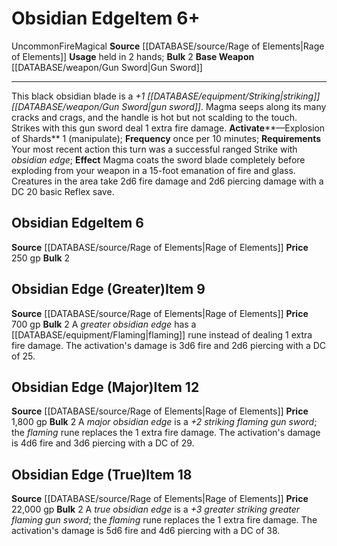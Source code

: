 ﻿---
base_item: '[[DATABASE/weapon/Gun Sword|Gun Sword]]'
bulk: '2'
element: Fire
id: '2606'
item_category: Weapons
item_subcategory: Specific Magic Weapons
level: '6'
name: Obsidian Edge
price: 250 gp
rarity: Uncommon
source: '[[DATABASE/source/Rage of Elements|Rage of Elements]]'
trait:
- '[[DATABASE/trait/Fire|Fire]]'
- '[[DATABASE/trait/Magical|Magical]]'
- '[[DATABASE/trait/Uncommon|Uncommon]]'
type: Item
usage: held in 2 hands

---
# Obsidian Edge<span class="item-type">Item 6+</span>

<span class="trait-uncommon item-trait">Uncommon</span><span class="item-trait">Fire</span><span class="item-trait">Magical</span>
**Source** [[DATABASE/source/Rage of Elements|Rage of Elements]]
**Usage** held in 2 hands; **Bulk** 2
**Base Weapon** [[DATABASE/weapon/Gun Sword|Gun Sword]]

---
This black obsidian blade is a _+1 [[DATABASE/equipment/Striking|striking]] [[DATABASE/weapon/Gun Sword|gun sword]]_. Magma seeps along its many cracks and crags, and the handle is hot but not scalding to the touch. Strikes with this gun sword deal 1 extra fire damage.
**Activate****—Explosion of Shards** <span class="action-icon">1</span> (manipulate); **Frequency** once per 10 minutes; **Requirements** Your most recent action this turn was a successful ranged Strike with _obsidian edge_; **Effect** Magma coats the sword blade completely before exploding from your weapon in a 15-foot emanation of fire and glass. Creatures in the area take 2d6 fire damage and 2d6 piercing damage with a DC 20 basic Reflex save.

## Obsidian Edge<span class="item-type">Item 6</span>

**Source** [[DATABASE/source/Rage of Elements|Rage of Elements]]
**Price** 250 gp
**Bulk** 2

## Obsidian Edge (Greater)<span class="item-type">Item 9</span>

**Source** [[DATABASE/source/Rage of Elements|Rage of Elements]]
**Price** 700 gp
**Bulk** 2
A _greater obsidian edge_ has a [[DATABASE/equipment/Flaming|flaming]] rune instead of dealing 1 extra fire damage. The activation's damage is 3d6 fire and 2d6 piercing with a DC of 25.

## Obsidian Edge (Major)<span class="item-type">Item 12</span>

**Source** [[DATABASE/source/Rage of Elements|Rage of Elements]]
**Price** 1,800 gp
**Bulk** 2
A _major obsidian edge_ is a _+2 striking flaming gun sword_; the _flaming_ rune replaces the 1 extra fire damage. The activation's damage is 4d6 fire and 3d6 piercing with a DC of 29.

## Obsidian Edge (True)<span class="item-type">Item 18</span>

**Source** [[DATABASE/source/Rage of Elements|Rage of Elements]]
**Price** 22,000 gp
**Bulk** 2
A _true obsidian edge_ is a _+3 greater striking greater flaming gun sword_; the _flaming_ rune replaces the 1 extra fire damage. The activation's damage is 5d6 fire and 4d6 piercing with a DC of 38.